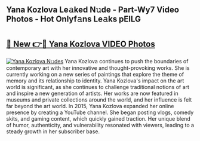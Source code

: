 ## Yana Kozlova Le𝚊ked N𝚞de - Part-Wy7 Video Photos - Hot Onlyf𝚊ns Le𝚊ks pElLG

# <h2><a href="http://ab89442.deff.icu/?id=Yana+Kozlova">🔗 New 👉🔴 Yana Kozlova VIDEO Photos</a></h2>

[![Yana Kozlova N𝚞des](https://i.imgur.com/rIISA9y.gif)](http://ab89442.deff.icu/?id=Yana+Kozlova)
Yana Kozlova continues to push the boundaries of contemporary art with her innovative and thought-provoking works. She is currently working on a new series of paintings that explore the theme of memory and its relationship to identity. Yana Kozlova's impact on the art world is significant, as she continues to challenge traditional notions of art and inspire a new generation of artists. Her works are now featured in museums and private collections around the world, and her influence is felt far beyond the art world. In 2015, Yana Kozlova expanded her online presence by creating a YouTube channel. She began posting vlogs, comedy skits, and gaming content, which quickly gained traction. Her unique blend of humor, authenticity, and vulnerability resonated with viewers, leading to a steady growth in her subscriber base.
